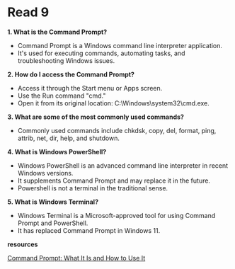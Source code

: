 # Read 9

**1. What is the Command Prompt?**
   - Command Prompt is a Windows command line interpreter application.
   - It's used for executing commands, automating tasks, and troubleshooting Windows issues.

**2. How do I access the Command Prompt?**
   - Access it through the Start menu or Apps screen.
   - Use the Run command "cmd."
   - Open it from its original location: C:\Windows\system32\cmd.exe.

**3. What are some of the most commonly used commands?**
   - Commonly used commands include chkdsk, copy, del, format, ping, attrib, net, dir, help, and shutdown.

**4. What is Windows PowerShell?**
   - Windows PowerShell is an advanced command line interpreter in recent Windows versions.
   - It supplements Command Prompt and may replace it in the future.
   - Powershell is not a terminal in the traditional sense.

**5. What is Windows Terminal?**
   - Windows Terminal is a Microsoft-approved tool for using Command Prompt and PowerShell.
   - It has replaced Command Prompt in Windows 11.

**resources**

[Command Prompt: What It Is and How to Use It](https://www.lifewire.com/command-prompt-2625840)
